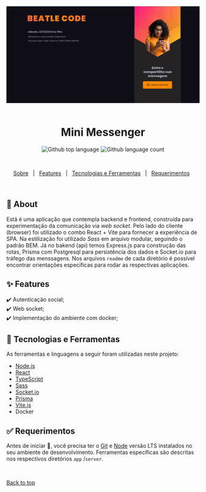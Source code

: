 <div align="center" id="top"> 
  <img src="./app/public/assets/preview.png" alt="Mini Messenger preview" width='600'/>
</div>
  &#xa0;

<h1 align="center">Mini Messenger</h1>

<p align="center">
  <img alt="Github top language" src="https://img.shields.io/github/languages/top/ManuCoutinho/mini-messenger?color=f25f4c">
  <img alt="Github language count" src="https://img.shields.io/github/languages/count/ManuCoutinho/mini-messenger?color=f25f4c">
</p>

&#xa0;

<p align="center">
  <a href="#dart-about">Sobre</a> &#xa0; | &#xa0; 
  <a href="#sparkles-features">Features</a> &#xa0; | &#xa0;
  <a href="#rocket-technologies">Tecnologias e Ferramentas</a> &#xa0; | &#xa0;
  <a href="#white_check_mark-requirements">Requerimentos</a> &#xa0;
</p>

&#xa0;

## :dart: About ##

Está é uma aplicação que contempla backend e frontend, construída para experimentação da comunicação via _web socket_.
Pelo lado do cliente (browser) foi utilizado o combo React + Vite para fornecer a experiência de SPA. Na estilização foi utilizado _Sass_ em arquivo modular, seguindo o padrão BEM.
Já no bakend (api) temos Express.js para construção das rotas, Prisma com Postgresql para persistência dos dados e Socket.io para tráfego das menssagens.
Nos arquivos `readme` de cada diretório é possível encontrar orientações específicas para rodar as respectivas aplicações.

## :sparkles: Features ##

:heavy_check_mark: Autenticação social;\
:heavy_check_mark: Web socket;\
:heavy_check_mark: Implementação do ambiente com docker;

## :rocket: Tecnologias e Ferramentas ##

As ferramentas e linguagens a seguir foram utilizadas neste projeto:

- [Node.js](https://nodejs.org/en/)
- [React](https://pt-br.reactjs.org/)
- [TypeScript](https://www.typescriptlang.org/)
- [Sass](https://sass-lang.com)
- [Socket.io](https://socket.io)
- [Prisma](https://www.prisma.io)
- [Vite.js](https://vitejs.dev)
- Docker


## :white_check_mark: Requerimentos ##

Antes de iniciar :checkered_flag:, você precisa ter o [Git](https://git-scm.com) e [Node](https://nodejs.org/en/) versão LTS instalados no seu ambiente de desenvolvimento. Ferramentas específicas são descritas nos respectivos diretórios `app` /`server`.


&#xa0;

<a href="#top">Back to top</a>
